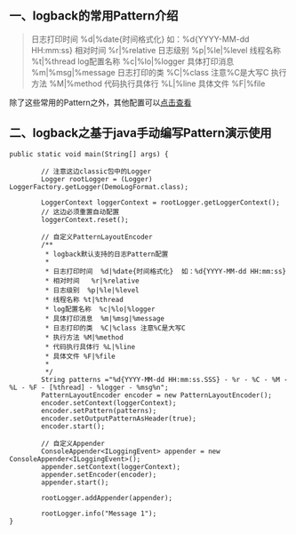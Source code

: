 
## 一、logback的常用Pattern介绍

>日志打印时间  %d|%date{时间格式化}  如：%d{YYYY-MM-dd HH:mm:ss}
 相对时间   %r|%relative 
 日志级别  %p|%le|%level
 线程名称 %t|%thread
 log配置名称  %c|%lo|%logger
 具体打印消息  %m|%msg|%message
 日志打印的类  %C|%class 注意%C是大写C
 执行方法 %M|%method
 代码执行具体行 %L|%line
 具体文件 %F|%file

除了这些常用的Pattern之外，其他配置可以[点击查看](https://github.com/qos-ch/logback/blob/master/logback-classic/src/main/java/ch/qos/logback/classic/PatternLayout.java)

## 二、logback之基于java手动编写Pattern演示使用

```
public static void main(String[] args) {
		
		// 注意这边classic包中的Logger
		Logger rootLogger = (Logger) LoggerFactory.getLogger(DemoLogFormat.class);

		LoggerContext loggerContext = rootLogger.getLoggerContext();
		// 这边必须重置自动配置
		loggerContext.reset();
		
		// 自定义PatternLayoutEncoder
		/**
		 * logback默认支持的日志Pattern配置
		 * 
		 * 日志打印时间  %d|%date{时间格式化}  如：%d{YYYY-MM-dd HH:mm:ss}
		 * 相对时间   %r|%relative 
		 * 日志级别  %p|%le|%level
		 * 线程名称 %t|%thread
		 * log配置名称  %c|%lo|%logger
		 * 具体打印消息  %m|%msg|%message
		 * 日志打印的类  %C|%class 注意%C是大写C
		 * 执行方法 %M|%method
		 * 代码执行具体行 %L|%line
		 * 具体文件 %F|%file
		 * 
		 */
		String patterns ="%d{YYYY-MM-dd HH:mm:ss.SSS} - %r - %C - %M - %L - %F - [%thread] - %logger - %msg%n";
		PatternLayoutEncoder encoder = new PatternLayoutEncoder();
		encoder.setContext(loggerContext);
		encoder.setPattern(patterns);
		encoder.setOutputPatternAsHeader(true);
		encoder.start();
		
		// 自定义Appender
		ConsoleAppender<ILoggingEvent> appender = new ConsoleAppender<ILoggingEvent>();
		appender.setContext(loggerContext);
		appender.setEncoder(encoder);
		appender.start();

		rootLogger.addAppender(appender);

		rootLogger.info("Message 1");
}

```


